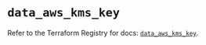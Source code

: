 # `data_aws_kms_key`

Refer to the Terraform Registry for docs: [`data_aws_kms_key`](https://registry.terraform.io/providers/hashicorp/aws/4.54.0/docs/data-sources/kms_key).

